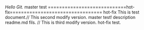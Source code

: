 *Hello Git.*                                                         master test
============================hot-fix================================= hot-fix 
This is test document.// This second modify version.            master test!
description readme.md fils.  // This is third modify version.   hot-fix test.
